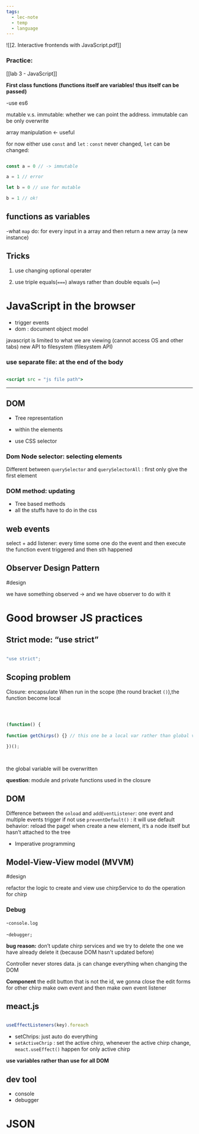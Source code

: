 ```yaml
---
tags:
  - lec-note
  - temp
  - language
---
```

![[2. Interactive frontends with JavaScript.pdf]]

###  Practice: 
[[lab 3 - JavaScript]]


**First class functions (functions itself are variables! thus itself can be passed)**

-use es6

mutable v.s. immutable: whether we can point the address. immutable can be only overwrite

array manipulation ← useful

for now either use `const` and `let` : `const` never changed, `let` can be changed:

```jsx

const a = 0 // -> immutable

a = 1 // error

let b = 0 // use for mutable

b = 1 // ok!

```

  
## functions as variables
-what `map` do: for every input in a array and then return a new array (a new instance)

## Tricks  

1. use changing optional operater

2. use triple equals(`===`) always rather than double equals (`==`)


# JavaScript in the browser
- trigger events
- dom : document object model

javascript is limited to what we are viewing (cannot access OS and other tabs)
new API to filesystem (filesystem API)
 
### use separate file: at the end of the body

```jsx

<script src = "js file path">

```

  ---
## DOM

- Tree representation

- within the elements

- use CSS selector
  

### Dom Node selector: selecting elements

Different between `querySelector` and `querySelectorAll` : first only give the first element

  
### DOM method: updating
- Tree based methods
- all the stuffs have to do in the css


## web events
select + add listener: every time some one do the event and then execute the function
event triggered and then sth happened

  

## Observer Design Pattern
#design 

we have something observed → and we have observer to do with it

  

# Good browser JS practices

## Strict mode: “use strict”
```jsx

"use strict";

```

  

## Scoping problem

Closure: encapsulate
When run in the scope (the round bracket `()`),the function become local

```jsx

  

(function() {
  
function getChirps() {} // this one be a local var rather than global var

})();

  
```

  

the global variable will be overwritten

**question**: module and private functions used in the closure

  

## DOM

Difference between the `onload` and `addEventListener`: one event and multiple events trigger
if not use `preventDefault()` : it will use default behavior: reload the page!
when create a new element, it’s a node itself but hasn’t attached to the tree  

- Imperative programming


## Model-View-View model (MVVM)
#design 

  refactor the logic to create and view
use chirpService to do the operation for chirp

  

### Debug

-`console.log`

-`debugger;`

  
**bug reason:** don’t update chirp services and we try to delete the one we have already delete it (because DOM hasn't updated before)

  

Controller never stores data.
js can change everything when changing the DOM

  

**Component**
the edit button that is not the id, we gonna close the edit forms for other chirp
make own event and then make own event listener

  

## meact.js

```jsx

useEffectListeners(key).foreach

```

- setChrips: just auto do everything
- `setActiveChrip` : set the active chirp, whenever the active chirp change, `meact.useEffect()` happen for only active chirp

**use variables rather than use for all DOM**



## dev tool
- console
- debugger

  

# JSON